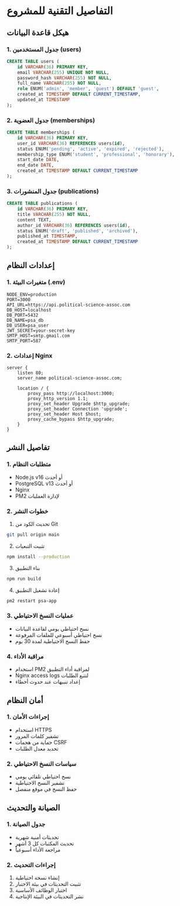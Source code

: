 # التفاصيل التقنية للمشروع

## هيكل قاعدة البيانات

### 1. جدول المستخدمين (users)
```sql
CREATE TABLE users (
    id VARCHAR(36) PRIMARY KEY,
    email VARCHAR(255) UNIQUE NOT NULL,
    password_hash VARCHAR(255) NOT NULL,
    full_name VARCHAR(255) NOT NULL,
    role ENUM('admin', 'member', 'guest') DEFAULT 'guest',
    created_at TIMESTAMP DEFAULT CURRENT_TIMESTAMP,
    updated_at TIMESTAMP
);
```

### 2. جدول العضوية (memberships)
```sql
CREATE TABLE memberships (
    id VARCHAR(36) PRIMARY KEY,
    user_id VARCHAR(36) REFERENCES users(id),
    status ENUM('pending', 'active', 'expired', 'rejected'),
    membership_type ENUM('student', 'professional', 'honorary'),
    start_date DATE,
    end_date DATE,
    created_at TIMESTAMP DEFAULT CURRENT_TIMESTAMP
);
```

### 3. جدول المنشورات (publications)
```sql
CREATE TABLE publications (
    id VARCHAR(36) PRIMARY KEY,
    title VARCHAR(255) NOT NULL,
    content TEXT,
    author_id VARCHAR(36) REFERENCES users(id),
    status ENUM('draft', 'published', 'archived'),
    published_at TIMESTAMP,
    created_at TIMESTAMP DEFAULT CURRENT_TIMESTAMP
);
```

## إعدادات النظام

### 1. متغيرات البيئة (.env)
```env
NODE_ENV=production
PORT=3000
API_URL=https://api.political-science-assoc.com
DB_HOST=localhost
DB_PORT=5432
DB_NAME=psa_db
DB_USER=psa_user
JWT_SECRET=your-secret-key
SMTP_HOST=smtp.gmail.com
SMTP_PORT=587
```

### 2. إعدادات Nginx
```nginx
server {
    listen 80;
    server_name political-science-assoc.com;

    location / {
        proxy_pass http://localhost:3000;
        proxy_http_version 1.1;
        proxy_set_header Upgrade $http_upgrade;
        proxy_set_header Connection 'upgrade';
        proxy_set_header Host $host;
        proxy_cache_bypass $http_upgrade;
    }
}
```

## تفاصيل النشر

### 1. متطلبات النظام
- Node.js v16 أو أحدث
- PostgreSQL v13 أو أحدث
- Nginx
- PM2 لإدارة العمليات

### 2. خطوات النشر
1. تحديث الكود من Git
```bash
git pull origin main
```

2. تثبيت التبعيات
```bash
npm install --production
```

3. بناء التطبيق
```bash
npm run build
```

4. إعادة تشغيل التطبيق
```bash
pm2 restart psa-app
```

### 3. عمليات النسخ الاحتياطي
- نسخ احتياطي يومي لقاعدة البيانات
- نسخ احتياطي أسبوعي للملفات المرفوعة
- حفظ النسخ الاحتياطية لمدة 30 يوم

### 4. مراقبة الأداء
- استخدام PM2 لمراقبة أداء التطبيق
- Nginx access logs لتتبع الطلبات
- إعداد تنبيهات عند حدوث أخطاء

## أمان النظام

### 1. إجراءات الأمان
- استخدام HTTPS
- تشفير كلمات المرور
- حماية من هجمات CSRF
- تحديد معدل الطلبات

### 2. سياسات النسخ الاحتياطي
- نسخ احتياطي تلقائي يومي
- تشفير النسخ الاحتياطية
- حفظ النسخ في موقع منفصل

## الصيانة والتحديث

### 1. جدول الصيانة
- تحديثات أمنية شهرية
- تحديث المكتبات كل 3 أشهر
- مراجعة الأداء أسبوعياً

### 2. إجراءات التحديث
1. إنشاء نسخة احتياطية
2. تثبيت التحديثات في بيئة الاختبار
3. اختبار الوظائف الأساسية
4. نشر التحديثات في البيئة الإنتاجية